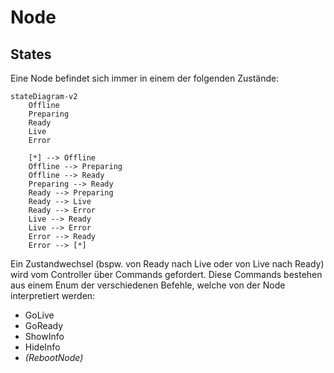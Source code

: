 # Node

## States
Eine Node befindet sich immer in einem der folgenden Zustände:

```mermaid
stateDiagram-v2
    Offline
    Preparing
    Ready
    Live
    Error

    [*] --> Offline
    Offline --> Preparing
    Offline --> Ready
    Preparing --> Ready
    Ready --> Preparing
    Ready --> Live
    Ready --> Error
    Live --> Ready
    Live --> Error
    Error --> Ready
    Error --> [*]
```

Ein Zustandwechsel (bspw. von Ready nach Live oder von Live nach Ready) wird vom Controller über Commands gefordert. Diese Commands bestehen aus einem Enum der verschiedenen Befehle, welche von der Node interpretiert werden:
- GoLive
- GoReady
- ShowInfo
- HideInfo
- _(RebootNode)_
